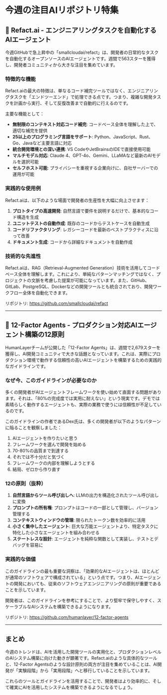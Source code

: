 # 今週の注目AIリポジトリ特集

## 🚀 Refact.ai - エンジニアリングタスクを自動化するAIエージェント

今週GitHubで急上昇中の「smallcloudai/refact」は、開発者の日常的なタスクを自動化するオープンソースのAIエージェントです。週間で563スターを獲得し、開発者コミュニティから大きな注目を集めています。

### 特徴的な機能

Refact.aiの最大の特徴は、単なるコード補完ツールではなく、エンジニアリングタスクを「エンドツーエンド」で処理できる点です。つまり、複雑な開発タスクを計画から実行、そして反復改善まで自動的に行えるのです。

主要な機能として：
- **無制限のコンテキスト対応コード補完**: コードベース全体を理解した上で、適切な補完を提供
- **25以上のプログラミング言語をサポート**: Python、JavaScript、Rust、Go、Javaなど主要言語に対応
- **統合開発環境との深い連携**: VS CodeやJetBrainsのIDEで直接使用可能
- **マルチモデル対応**: Claude 4、GPT-4o、Gemini、LLaMAなど最新のAIモデルを選択可能
- **セルフホスト可能**: プライバシーを重視する企業向けに、自社サーバーでの運用が可能

### 実践的な使用例

Refact.aiは、以下のような場面で開発者の生産性を大幅に向上させます：

1. **プロトタイプの高速開発**: 自然言語で要件を説明するだけで、基本的なコード構造を生成
2. **ユニットテストの自動作成**: 既存のコードからテストケースを自動生成
3. **コードリファクタリング**: レガシーコードを最新のベストプラクティスに沿って改善
4. **ドキュメント生成**: コードから詳細なドキュメントを自動作成

### 技術的な先進性

Refact.aiは、RAG（Retrieval-Augmented Generation）技術を活用してコードベース全体を理解します。これにより、単純なパターンマッチングではなく、プロジェクトの文脈を考慮した提案が可能になっています。また、GitHub、GitLab、PostgreSQL、Dockerなどの開発ツールとも統合されており、開発ワークフロー全体を自動化できます。

リポジトリ: https://github.com/smallcloudai/refact

---

## 📘 12-Factor Agents - プロダクション対応AIエージェント構築の12原則

HumanLayerチームが公開した「12-Factor Agents」は、週間で2,679スターを獲得し、AI開発コミュニティで大きな話題となっています。これは、実際にプロダクション環境で動作する信頼性の高いAIエージェントを構築するための実践的なガイドラインです。

### なぜ今、このガイドラインが必要なのか

多くの開発者がAIエージェントフレームワークを使い始めて直面する問題があります。それは、「80%の完成度では実用に耐えない」という現実です。デモでは素晴らしく動作するエージェントも、実際の業務で使うには信頼性が不足しているのです。

このガイドラインの作者であるDex氏は、多くの開発者が以下のようなパターンに陥ることを観察しました：
1. AIエージェントを作りたいと思う
2. フレームワークを選んで開発を始める
3. 70-80%の品質まで到達する
4. それでは不十分だと気づく
5. フレームワークの内部を理解しようとする
6. 結局、ゼロから作り直す

### 12の原則（抜粋）

1. **自然言語からツール呼び出しへ**: LLMの出力を構造化されたツール呼び出しに変換
2. **プロンプトの所有権**: プロンプトはコードの一部として管理し、バージョン管理する
3. **コンテキストウィンドウの管理**: 限られたトークン数を効率的に活用
4. **小さく集中したエージェント**: 巨大な万能エージェントより、特定タスクに特化した小さなエージェントを組み合わせる
5. **ステートレスな設計**: エージェントを純粋な関数として実装し、テストとデバッグを容易に

### 実践的な価値

このガイドラインの最も重要な洞察は、「効果的なAIエージェントは、ほとんどが通常のソフトウェアで構成されている」という点です。つまり、AIエージェントの開発においても、従来のソフトウェアエンジニアリングの原則が重要であることを示しています。

開発者は、このガイドラインを参考にすることで、より堅牢で保守しやすく、スケーラブルなAIシステムを構築できるようになります。

リポジトリ: https://github.com/humanlayer/12-factor-agents

---

## まとめ

今週のトレンドは、AIを活用した開発ツールの実用化と、プロダクションレベルのAIシステム構築に向けた動きが顕著です。Refact.aiのような具体的なツールと、12-Factor Agentsのような設計原則の両方が注目を集めていることは、AI開発が「実験段階」から「実用段階」へと移行していることを示しています。

これらのツールとガイドラインを活用することで、開発者はより効率的に、そして確実にAIを活用したシステムを構築できるようになるでしょう。